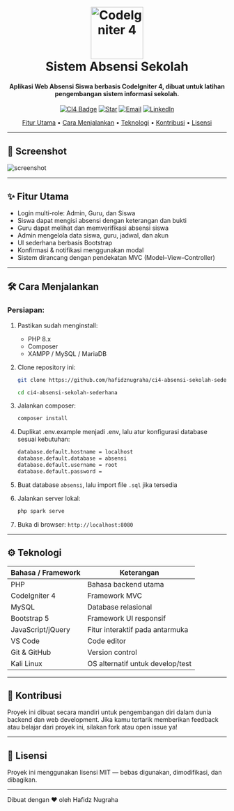 <h1 align="center">
  <br>
  <img src="https://raw.githubusercontent.com/hafidznugraha/hafidznugraha/refs/heads/main/public/assets/img/codeigniter.png" alt="CodeIgniter 4" width="120">
  <br>
  Sistem Absensi Sekolah
  <br>
</h1>

<h4 align="center">Aplikasi Web Absensi Siswa berbasis CodeIgniter 4, dibuat untuk latihan pengembangan sistem informasi sekolah.</h4>

<p align="center">
  <a href="#"><img src="https://img.shields.io/badge/CodeIgniter4-%23EE4623.svg?style=flat&logo=codeigniter&logoColor=white" alt="CI4 Badge" /></a>
  <a href="https://github.com/hafidznugraha/ci4-absensi-sekolah-sederhana"><img src="https://img.shields.io/github/stars/hafidznugraha/ci4-absensi-sekolah-sederhana?style=social" alt="Star"></a>
  <a href="mailto:nugrahahafidz02@gmail.com"><img src="https://img.shields.io/badge/email-kontak-green.svg" alt="Email"></a>
  <a href="https://www.linkedin.com/in/hafidz-nugraha-sisfo-unjani"><img src="https://img.shields.io/badge/LinkedIn-Hubungi-blue.svg" alt="LinkedIn"></a>
</p>

<p align="center">
  <a href="#fitur-utama">Fitur Utama</a> •
  <a href="#cara-menjalankan">Cara Menjalankan</a> •
  <a href="#teknologi">Teknologi</a> •
  <a href="#kontribusi">Kontribusi</a> •
  <a href="#lisensi">Lisensi</a>
</p>

---

## 📸 Screenshot

![screenshot](https://raw.githubusercontent.com/hafidznugraha/web-absensi/main/public/screenshots/dashboard_admin.png)

---

## ✨ Fitur Utama

- Login multi-role: Admin, Guru, dan Siswa
- Siswa dapat mengisi absensi dengan keterangan dan bukti
- Guru dapat melihat dan memverifikasi absensi siswa
- Admin mengelola data siswa, guru, jadwal, dan akun
- UI sederhana berbasis Bootstrap
- Konfirmasi & notifikasi menggunakan modal
- Sistem dirancang dengan pendekatan MVC (Model–View–Controller)

---

## 🛠️ Cara Menjalankan

### Persiapan:
1. Pastikan sudah menginstall:
   - PHP 8.x
   - Composer
   - XAMPP / MySQL / MariaDB

2. Clone repository ini:
   ```bash
   git clone https://github.com/hafidznugraha/ci4-absensi-sekolah-sederhana.git
   ```
   ```bash
   cd ci4-absensi-sekolah-sederhana
3. Jalankan composer:
   ```bash
   composer install
5. Duplikat .env.example menjadi .env, lalu atur konfigurasi database sesuai kebutuhan:
   ```bash
   database.default.hostname = localhost
   database.default.database = absensi
   database.default.username = root
   database.default.password =
6. Buat database `absensi`, lalu import file `.sql` jika tersedia
7. Jalankan server lokal:
   ```bash
   php spark serve
9. Buka di browser:
   `http://localhost:8080`

---

## ⚙️ Teknologi
| Bahasa / Framework | Keterangan                       |
| ------------------ | -------------------------------- |
| PHP                | Bahasa backend utama             |
| CodeIgniter 4      | Framework MVC                    |
| MySQL              | Database relasional              |
| Bootstrap 5        | Framework UI responsif           |
| JavaScript/jQuery  | Fitur interaktif pada antarmuka  |
| VS Code            | Code editor                      |
| Git & GitHub       | Version control                  |
| Kali Linux         | OS alternatif untuk develop/test |

---

## 🤝 Kontribusi
Proyek ini dibuat secara mandiri untuk pengembangan diri dalam dunia backend dan web development.
Jika kamu tertarik memberikan feedback atau belajar dari proyek ini, silakan fork atau open issue ya!

---

## 📄 Lisensi
Proyek ini menggunakan lisensi MIT — bebas digunakan, dimodifikasi, dan dibagikan.

---

Dibuat dengan ❤️ oleh Hafidz Nugraha
